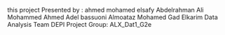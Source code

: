 this project Presented by : 
ahmed mohamed elsafy
Abdelrahman Ali Mohammed
Ahmed Adel bassuoni
Almoataz Mohamed Gad Elkarim
Data Analysis Team DEPI Project
Group: ALX_Dat1_G2e

